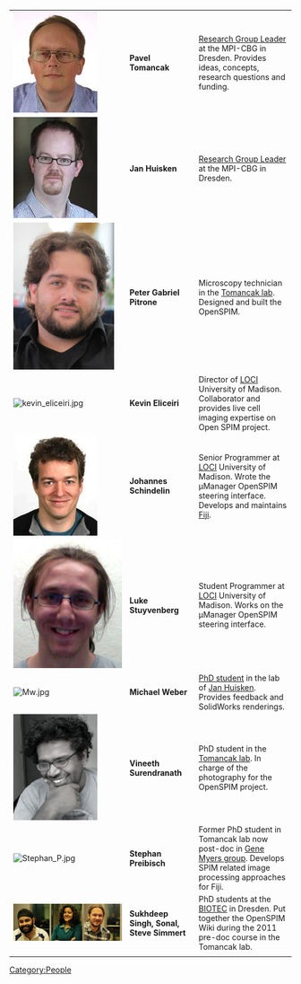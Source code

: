 |                                                                      |                                          |                                                                                                                                                                                  |
| -------------------------------------------------------------------- | ---------------------------------------- | -------------------------------------------------------------------------------------------------------------------------------------------------------------------------------- |
| ![Pavel.jpg](Pavel.jpg "Pavel.jpg")                                  | **Pavel Tomancak**                       | [Research Group Leader](http://www.mpi-cbg.de/research/research-groups/pavel-tomancak.html) at the MPI-CBG in Dresden. Provides ideas, concepts, research questions and funding. |
| ![Jan.jpg](Jan.jpg "Jan.jpg")                                        | **Jan Huisken**                          | [Research Group Leader](http://www.mpi-cbg.de/huisken) at the MPI-CBG in Dresden.                                                                                                |
| ![PeterGPitrone.png](PeterGPitrone.png "PeterGPitrone.png")          | **Peter Gabriel Pitrone**                | Microscopy technician in the [Tomancak lab](http://www.mpi-cbg.de/research/research-groups/pavel-tomancak.html). Designed and built the OpenSPIM.                                |
| ![kevin\_eliceiri.jpg](kevin_eliceiri.jpg "kevin_eliceiri.jpg")      | **Kevin Eliceiri**                       | Director of [LOCI](http://loci.wisc.edu/) University of Madison. Collaborator and provides live cell imaging expertise on Open SPIM project.                                     |
| ![Johannes.jpg](Johannes.jpg "Johannes.jpg")                         | **Johannes Schindelin**                  | Senior Programmer at [LOCI](http://loci.wisc.edu/) University of Madison. Wrote the µManager OpenSPIM steering interface. Develops and maintains [Fiji](http://fiji.sc).         |
| ![lukestuyvenberg.jpeg](lukestuyvenberg.jpeg "lukestuyvenberg.jpeg") | **Luke Stuyvenberg**                     | Student Programmer at [LOCI](http://loci.wisc.edu/) University of Madison. Works on the µManager OpenSPIM steering interface.                                                    |
| ![Mw.jpg](Mw.jpg "Mw.jpg")                                           | **Michael Weber**                        | [PhD student](http://www.linkedin.com/profile/view?id=168139148) in the lab of [Jan Huisken](http://www.mpi-cbg.de/huisken). Provides feedback and SolidWorks renderings.        |
| ![Vineeth.jpg](Vineeth.jpg "Vineeth.jpg")                            | **Vineeth Surendranath**                 | PhD student in the [Tomancak lab](http://www.mpi-cbg.de/research/research-groups/pavel-tomancak.html). In charge of the photography for the OpenSPIM project.                    |
| ![Stephan\_P.jpg](Stephan_P.jpg "Stephan_P.jpg")                     | **Stephan Preibisch**                    | Former PhD student in Tomancak lab now post-doc in [Gene Myers group](http://research.janelia.org/myers/). Develops SPIM related image processing approaches for Fiji.           |
| ![Students.jpg](Students.jpg "Students.jpg")                         | **Sukhdeep Singh, Sonal, Steve Simmert** | PhD students at the [BIOTEC](http://www.biotec.tu-dresden.de/) in Dresden. Put together the OpenSPIM Wiki during the 2011 pre-doc course in the Tomancak lab.                    |
|                                                                      |                                          |                                                                                                                                                                                  |

[Category:People](Category:People "wikilink")
